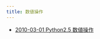 ```yaml
---
title: 数値操作
---
```



- [2010-03-01 Python2.5 数値操作](./../../../../../d/2010/03/01/Python2.5_数値操作.md)




